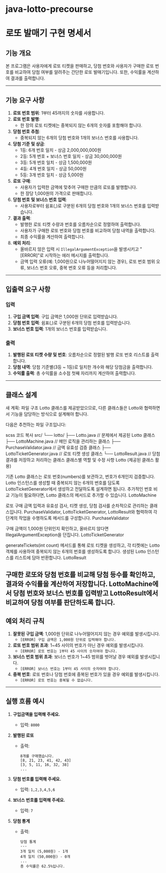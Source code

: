 # java-lotto-precourse
# **로또 발매기 구현 명세서**

## **기능 개요**

본 프로그램은 사용자에게 로또 티켓을 판매하고, 당첨 번호와 사용자가 구매한 로또 번호를 비교하여 당첨 여부를 알려주는 간단한 로또 발매기입니다. 또한, 수익률을 계산하여 결과를 출력합니다.

---

## **기능 요구 사항**

1. **로또 번호 범위**: 1부터 45까지의 숫자를 사용합니다.
2. **로또 번호 발행**:
    - 한 장의 로또 티켓에는 중복되지 않는 6개의 숫자를 포함해야 합니다.
3. **당첨 번호 추첨**:
    - 중복되지 않는 6개의 당첨 번호와 1개의 보너스 번호를 사용합니다.
4. **당첨 기준 및 상금**:
    - 1등: 6개 번호 일치 - 상금 2,000,000,000원
    - 2등: 5개 번호 + 보너스 번호 일치 - 상금 30,000,000원
    - 3등: 5개 번호 일치 - 상금 1,500,000원
    - 4등: 4개 번호 일치 - 상금 50,000원
    - 5등: 3개 번호 일치 - 상금 5,000원
5. **로또 구매**:
    - 사용자가 입력한 금액에 맞추어 구매한 만큼의 로또를 발행합니다.
    - 한 장당 1,000원의 가격으로 판매합니다.
6. **당첨 번호 및 보너스 번호 입력**:
    - 사용자로부터 쉼표(,)로 구분된 6개의 당첨 번호와 1개의 보너스 번호를 입력받습니다.
7. **결과 출력**:
    - 발행한 로또 티켓 수량과 번호를 오름차순으로 정렬하여 출력합니다.
    - 사용자가 구매한 로또 번호와 당첨 번호를 비교하여 당첨 내역을 출력합니다.
    - 최종 수익률을 계산하여 출력합니다.
8. **예외 처리**:
    - 올바르지 않은 입력 시 `IllegalArgumentException`을 발생시키고 "[ERROR]"로 시작하는 에러 메시지를 출력합니다.
    - 금액 입력 오류(예: 1,000원으로 나누어떨어지지 않는 경우), 로또 번호 범위 오류, 보너스 번호 오류, 중복 번호 오류 등을 처리합니다.

---

## **입출력 요구 사항**

### **입력**

1. **구입 금액 입력**: 구입 금액은 1,000원 단위로 입력받습니다.
2. **당첨 번호 입력**: 쉼표(,)로 구분된 6개의 당첨 번호를 입력받습니다.
3. **보너스 번호 입력**: 1개의 보너스 번호를 입력받습니다.

### **출력**

1. **발행된 로또 티켓 수량 및 번호**: 오름차순으로 정렬된 발행 로또 번호 리스트를 출력합니다.
2. **당첨 내역**: 당첨 기준별(3등 ~ 1등)로 일치한 개수와 해당 당첨금을 출력합니다.
3. **수익률 출력**: 총 수익률을 소수점 첫째 자리까지 계산하여 출력합니다.

---

## **클래스 설계**

새 계획: 파일 구조
Lotto 클래스를 제공받았으므로, 다른 클래스들은 Lotto와 협력하면서 기능을 담당하는 방식으로 설계해야 합니다.

다음은 추천하는 파일 구조입니다:

scss
코드 복사
src/
└── lotto/
    ├── Lotto.java               // 문제에서 제공된 Lotto 클래스
    ├── LottoMachine.java        // 메인 로직을 관리하는 클래스
    ├── PurchaseValidator.java   // 금액 유효성 검증 클래스
    ├── LottoTicketGenerator.java // 로또 티켓 생성 클래스
    └── LottoResult.java         // 당첨 결과를 저장하고 처리하는 클래스
클래스별 역할 및 수정 사항
Lotto (제공된 클래스 활용)

기존 Lotto 클래스는 로또 번호(numbers)를 보관하고, 번호가 6개인지 검증합니다.
Lotto 인스턴스를 생성할 때 중복되지 않는 6개의 번호를 담도록 LottoTicketGenerator에서 생성하고 전달하도록 설계하면 됩니다.
추가적인 번호 비교 기능이 필요하다면, Lotto 클래스의 메서드로 추가할 수 있습니다.
LottoMachine

로또 구매 금액 입력과 유효성 검사, 티켓 생성, 당첨 검사를 순차적으로 관리하는 클래스입니다.
PurchaseValidator, LottoTicketGenerator, LottoResult와 협력하여 각 단계의 작업을 수행하도록 메서드를 구성합니다.
PurchaseValidator

구매 금액이 1,000원 단위인지 확인하고, 올바르지 않다면 IllegalArgumentException을 던집니다.
LottoTicketGenerator

generateTickets(int count) 메서드를 통해 로또 티켓을 생성하고, 각 티켓에는 Lotto 객체를 사용하여 중복되지 않는 6개의 번호를 생성하도록 합니다.
생성된 Lotto 인스턴스를 리스트에 담아 반환합니다.
LottoResult

구매한 로또와 당첨 번호를 비교해 당첨 등수를 확인하고, 결과와 수익률을 계산하여 저장합니다.
LottoMachine에서 당첨 번호와 보너스 번호를 입력받고 LottoResult에서 비교하여 당첨 여부를 판단하도록 합니다.
---

## **예외 처리 규칙**

1. **잘못된 구입 금액**: 1,000원 단위로 나누어떨어지지 않는 경우 예외를 발생시킵니다.
    - `[ERROR] 구입 금액은 1,000원 단위로 입력해야 합니다.`
2. **로또 번호 범위 초과**: 1~45 사이의 번호가 아닌 경우 예외를 발생시킵니다.
    - `[ERROR] 로또 번호는 1부터 45 사이의 숫자여야 합니다.`
3. **보너스 번호 범위 초과**: 보너스 번호가 1~45 범위를 벗어날 경우 예외를 발생시킵니다.
    - `[ERROR] 보너스 번호는 1부터 45 사이의 숫자여야 합니다.`
4. **중복 번호**: 로또 번호나 당첨 번호에 중복된 번호가 있을 경우 예외를 발생시킵니다.
    - `[ERROR] 로또 번호는 중복될 수 없습니다.`

---

## **실행 흐름 예시**

1. **구입금액을 입력해 주세요.**
    - 입력: `8000`
2. **발행된 로또**
    - 출력:
        
        ```
        8개를 구매했습니다.
        [8, 21, 23, 41, 42, 43]
        [3, 5, 11, 16, 32, 38]
        ...
        
        ```
        
3. **당첨 번호를 입력해 주세요.**
    - 입력: `1,2,3,4,5,6`
4. **보너스 번호를 입력해 주세요.**
    - 입력: `7`
5. **당첨 통계**
    - 출력:
        
        ```
        당첨 통계
        ---
        3개 일치 (5,000원) - 1개
        4개 일치 (50,000원) - 0개
        ...
        총 수익률은 62.5%입니다.
        
        ```
